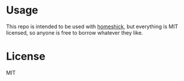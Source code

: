 # Usage

This repo is intended to be used with [homeshick](https://github.com/andsens/homeshick), but everything is MIT licensed, so anyone is free to borrow whatever they like.

# License

MIT
